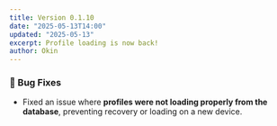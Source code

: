 ```yaml
---
title: Version 0.1.10
date: "2025-05-13T14:00"
updated: "2025-05-13"
excerpt: Profile loading is now back!
author: Okin
---
```


### 🔄 Bug Fixes
- Fixed an issue where **profiles were not loading properly from the database**, preventing recovery or loading on a new device.
